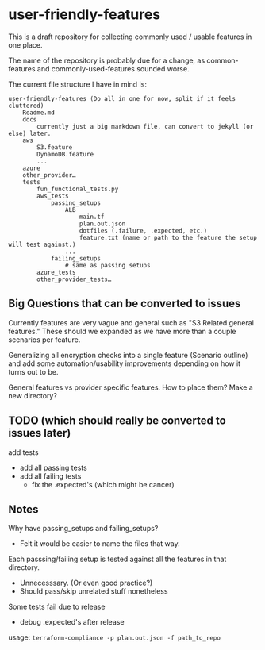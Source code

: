 # user-friendly-features

This is a draft repository for collecting commonly used / usable features in one place.

The name of the repository is probably due for a change, as common-features and commonly-used-features sounded worse.


The current file structure I have in mind is:

```
user-friendly-features (Do all in one for now, split if it feels cluttered)
	Readme.md
    docs
        currently just a big markdown file, can convert to jekyll (or else) later.
	aws
        S3.feature
        DynamoDB.feature
        ...
	azure
	other_provider…
	tests
		fun_functional_tests.py
		aws_tests
            passing_setups
                ALB
                    main.tf
                    plan.out.json
                    dotfiles (.failure, .expected, etc.)
                    feature.txt (name or path to the feature the setup will test against.)
                ...
            failing_setups
                # same as passing setups
		azure_tests
		other_provider_tests…
```


## Big Questions that can be converted to issues

Currently features are very vague and general such as "S3 Related general features." These should we expanded as we have more than a couple scenarios per feature.

Generalizing all encryption checks into a single feature (Scenario outline) and add some automation/usability improvements depending on how it turns out to be.

General features vs provider specific features. How to place them? Make a new directory?


## TODO (which should really be converted to issues later)

add tests
- add all passing tests
- add all failing tests
    - fix the .expected's (which might be cancer)


## Notes
Why have passing_setups and failing_setups?
- Felt it would be easier to name the files that way.    

Each passsing/failing setup is tested against all the features in that directory.
- Unnecesssary. (Or even good practice?)
- Should pass/skip unrelated stuff nonetheless 

Some tests fail due to release
- debug .expected's after release


usage: `terraform-compliance -p plan.out.json -f path_to_repo`